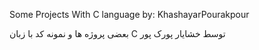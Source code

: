 Some Projects With C language 
by: KhashayarPourakpour

بعضی پروژه ها و نمونه کد با زبان C
توسط خشایار پورک پور
